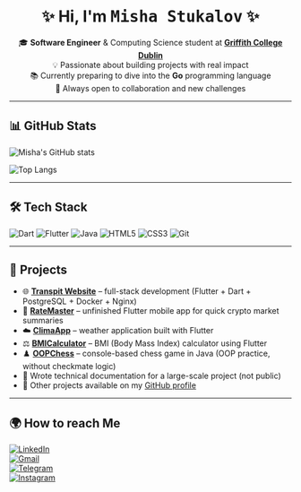 <h1 align="center">✨ Hi, I'm <span style="font-family: 'Fira Code', monospace;">Misha Stukalov</span> ✨</h1>

<p align="center">
  🎓 <b>Software Engineer</b> & Computing Science student at 
  <a href="https://www.griffith.ie/" target="_blank"><b>Griffith College Dublin</b></a> <br>
  💡 Passionate about building projects with real impact <br>
  📚 Currently preparing to dive into the <b>Go</b> programming language <br>
  🚀 Always open to collaboration and new challenges  
</p>

---

## 📊 GitHub Stats  

![Misha's GitHub stats](https://github-readme-stats.vercel.app/api?username=msjkee&show_icons=true&theme=tokyonight&count_private=true&include_all_commits=true)

![Top Langs](https://github-readme-stats.vercel.app/api/top-langs/?username=msjkee&layout=compact&theme=tokyonight&hide=objective-c,c,makefile)

---

## 🛠 Tech Stack  

![Dart](https://img.shields.io/badge/Dart-0175C2?style=for-the-badge&logo=dart&logoColor=white)
![Flutter](https://img.shields.io/badge/Flutter-02569B?style=for-the-badge&logo=flutter&logoColor=white)
![Java](https://img.shields.io/badge/Java-ED8B00?style=for-the-badge&logo=openjdk&logoColor=white)
![HTML5](https://img.shields.io/badge/HTML5-E34F26?style=for-the-badge&logo=html5&logoColor=white)
![CSS3](https://img.shields.io/badge/CSS3-1572B6?style=for-the-badge&logo=css3&logoColor=white)
![Git](https://img.shields.io/badge/Git-F05032?style=for-the-badge&logo=git&logoColor=white)

---

## 🚀 Projects  

- 🌐 [**Transpit Website**](https://github.com/msjkee/transpit_website) – full-stack development (Flutter + Dart + PostgreSQL + Docker + Nginx)  
- 📱 [**RateMaster**](https://github.com/msjkee/RateMaster) – unfinished Flutter mobile app for quick crypto market summaries  
- ☁️ [**ClimaApp**](https://github.com/msjkee/ClimaApp) – weather application built with Flutter  
- ⚖️ [**BMICalculator**](https://github.com/msjkee/BMICalculator) – BMI (Body Mass Index) calculator using Flutter  
- ♟️ [**OOPChess**](https://github.com/msjkee/OOPChess) – console-based chess game in Java (OOP practice, without checkmate logic)  
- 📝 Wrote technical documentation for a large-scale project (not public)  
- 🔎 Other projects available on my [GitHub profile](https://github.com/msjkee?tab=repositories)   

---

## 🌍 How to reach Me  

[![LinkedIn](https://img.shields.io/badge/LinkedIn-0077B5?style=for-the-badge&logo=linkedin&logoColor=white)](https://www.linkedin.com/in/msjkee/)  
[![Gmail](https://img.shields.io/badge/Gmail-D14836?style=for-the-badge&logo=gmail&logoColor=white)](mailto:msjkee.stukalov@gmail.com)  
[![Telegram](https://img.shields.io/badge/Telegram-2CA5E0?style=for-the-badge&logo=telegram&logoColor=white)](https://t.me/msjkee)  
[![Instagram](https://img.shields.io/badge/Instagram-E4405F?style=for-the-badge&logo=instagram&logoColor=white)](https://instagram.com/msjkee)  
